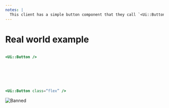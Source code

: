 ```yaml
---
notes: |
  This client has a simple button component that they call `<Ui::Button />` with almost perfect naming for a component 🧑‍🍳 💋 And as it turns out we needed to change the CSS on this button a little bit to make sure that it rendered properly everywhere in the app. To cut the long part of the story short, after this change it turns out that you can’t use the `flex`  class from tailwind on this button any more. Essentially this is now banned:  `<Ui::Button class=“flex” />` . So now the question is, how do we turn this “rule” in to a “linting rule”.
---
```


# Real world example

```hbs

<Ui::Button />


```

<br>
<br>
<br>

```hbs

<Ui::Button class=“flex” />


```
<!-- .element class="fragment" -->

![Banned](/images/banned.webp) <!-- .element class="fragment" style="position: absolute; left: 400px; bottom: 50px;" -->

